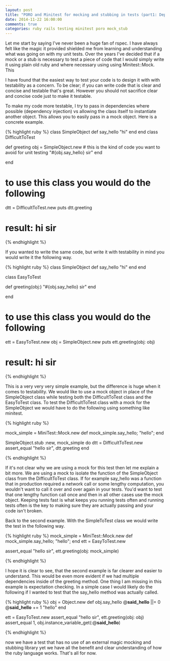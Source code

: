```yaml
---
layout: post
title: "PORO and Minitest for mocking and stubbing in tests (part1: Dependency injection)"
date: 2014-11-22 16:00:00
comments: true
categories: ruby rails testing minitest poro mock_stub
---
```


Let me start by saying I've never been a huge fan of rspec.  I have always felt like the magic it provided shielded me from learning and understanding what was going on with my unit tests.  Over the years I've decided that if a mock or a stub is necessary to test a piece of code that I would simply write it using plain old ruby and where necessary using using Minitest::Mock.  This 

I have found that the easiest way to test your code is to design it with with testability as a concern.  To be clear; if you can write code that is clear and concise and testable that's great.  However you should not sacrifice clear and concise code just to make it testable. 

To make my code more testable, I try to pass in dependencies where possible (dependency injection) vs allowing the class itself to instantiate another object.  This allows you to easily pass in a mock object.  Here is a concrete example.

{% highlight ruby %}
class SimpleObject
  def say_hello
    "hi"
  end
end
class DifficultToTest

  def greeting
    obj = SimpleObject.new # this is the kind of code you want to avoid for unit testing
    "#{obj.say_hello} sir"
  end

end

# to use this class you would do the following
dtt = DifficultToTest.new
puts dtt.greeting

# result: hi sir

{% endhighlight %}

If you wanted to write the same code, but write it with testability in mind you would write it the following way.

{% highlight ruby %}
class SimpleObject
  def say_hello
    "hi"
  end
end

class EasyToTest

  def greeting(obj:)
    "#{obj.say_hello} sir"
  end

end

# to use this class you would do the following
ett = EasyToTest.new
obj = SimpleObject.new
puts ett.greeting(obj: obj)

# result: hi sir

{% endhighlight %}

This is a very very very simple example, but the difference is huge when it comes to testability.  We would like to use a mock object in place of the SimpleObject class while testing both the DifficultToTest class and the EasyToTest class.  To test the DifficultToTest class with a mock for the SimpleObject we would have to do the following using something like minitest.

{% highlight ruby %}

mock_simple = MiniTest::Mock.new
def mock_simple.say_hello; "hello"; end 

SimpleObject.stub :new, mock_simple do 
  dtt = DifficultToTest.new
  assert_equal "hello sir", dtt.greeting
end

{% endhighlight %}

If it's not clear why we are using a mock for this test then let me explain a bit more.  We are using a mock to isolate the function of the SimpleObject class from the DifficultToTest class.  If for example say_hello was a function that in production required a network call or some lengthy computation, you wouldn't want to call it over and over again in your tests.  You'd want to test that one lengthy function call once and then in all other cases use the mock object.  Keeping tests fast is what keeps you running tests often and running tests often is the key to making sure they are actually passing and your code isn't broken.

Back to the second example.  With the SimpleToTest class we would write the test in the following way.
 
{% highlight ruby %}
  mock_simple = MiniTest::Mock.new
  def mock_simple.say_hello; "hello"; end 
  ett = EasyToTest.new

  assert_equal "hello sir", ett.greeting(obj: mock_simple)

{% endhighlight %}

I hope it is clear to see, that the second example is far clearer and easier to understand.  This would be even more evident if we had multiple dependencies inside of the greeting method.  One thing I am missing in this example is expectation checking.  In a simple case I would likely do the following if I wanted to test that the say_hello method was actually called.

{% highlight ruby %}
  obj = Object.new
  def obj.say_hello
    @__said_hello__ ||= 0
    @__said_hello__ += 1
    "hello"
  end

  ett = EasyToTest.new
  assert_equal "hello sir", ett.greeting(obj: obj)
  assert_equal 1, obj.instance_variable_get(:@__said_hello__)
  
{% endhighlight %}

now we have a test that has no use of an external magic mocking and stubbing library yet we have all the benefit and clear understanding of how the ruby language works.  That's all for now. 


